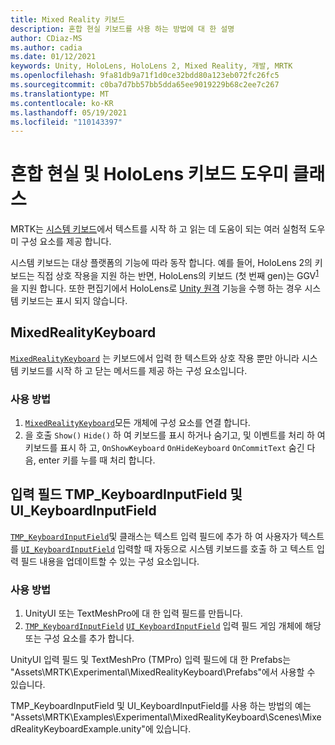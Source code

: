 ```yaml
---
title: Mixed Reality 키보드
description: 혼합 현실 키보드를 사용 하는 방법에 대 한 설명
author: CDiaz-MS
ms.author: cadia
ms.date: 01/12/2021
keywords: Unity, HoloLens, HoloLens 2, Mixed Reality, 개발, MRTK
ms.openlocfilehash: 9fa81db9a71f1d0ce32bdd80a123eb072fc26fc5
ms.sourcegitcommit: c0ba7d7bb57bb5dda65ee9019229b68c2ee7c267
ms.translationtype: MT
ms.contentlocale: ko-KR
ms.lasthandoff: 05/19/2021
ms.locfileid: "110143397"
---
```

# <a name="mixed-reality-and-hololens-keyboard-helper-classes"></a>혼합 현실 및 HoloLens 키보드 도우미 클래스

MRTK는 [시스템 키보드](../ux-building-blocks/system-keyboard.md)에서 텍스트를 시작 하 고 읽는 데 도움이 되는 여러 실험적 도우미 구성 요소를 제공 합니다.

시스템 키보드는 대상 플랫폼의 기능에 따라 동작 합니다. 예를 들어, HoloLens 2의 키보드는 직접 상호 작용을 지원 하는 반면, HoloLens의 키보드 (첫 번째 gen)는 GGV<sup>[1](/windows/mixed-reality/gaze)</sup>을 지원 합니다. 또한 편집기에서 HoloLens로 [Unity 원격](../tools/holographic-remoting.md) 기능을 수행 하는 경우 시스템 키보드는 표시 되지 않습니다.

## <a name="mixedrealitykeyboard"></a>MixedRealityKeyboard

[`MixedRealityKeyboard`](xref:Microsoft.MixedReality.Toolkit.Experimental.UI.MixedRealityKeyboard) 는 키보드에서 입력 한 텍스트와 상호 작용 뿐만 아니라 시스템 키보드를 시작 하 고 닫는 메서드를 제공 하는 구성 요소입니다.  

### <a name="how-to-use"></a>사용 방법

1. [`MixedRealityKeyboard`](xref:Microsoft.MixedReality.Toolkit.Experimental.UI.MixedRealityKeyboard)모든 개체에 구성 요소를 연결 합니다.
2. 을 호출 `Show()` `Hide()` 하 여 키보드를 표시 하거나 숨기고, 및 이벤트를 처리 하 여 키보드를 표시 하 고, `OnShowKeyboard` `OnHideKeyboard` `OnCommitText` 숨긴 다음, enter 키를 누를 때 처리 합니다.

## <a name="input-fields-tmp_keyboardinputfield-and-ui_keyboardinputfield"></a>입력 필드 TMP_KeyboardInputField 및 UI_KeyboardInputField

[`TMP_KeyboardInputField`](xref:Microsoft.MixedReality.Toolkit.Experimental.UI.TMP_KeyboardInputField)및 클래스는 텍스트 입력 필드에 추가 하 여 사용자가 텍스트를 [`UI_KeyboardInputField`](xref:Microsoft.MixedReality.Toolkit.Experimental.UI.UI_KeyboardInputField) 입력할 때 자동으로 시스템 키보드를 호출 하 고 텍스트 입력 필드 내용을 업데이트할 수 있는 구성 요소입니다.

### <a name="how-to-use"></a>사용 방법

1. UnityUI 또는 TextMeshPro에 대 한 입력 필드를 만듭니다.
2. [`TMP_KeyboardInputField`](xref:Microsoft.MixedReality.Toolkit.Experimental.UI.TMP_KeyboardInputField) [`UI_KeyboardInputField`](xref:Microsoft.MixedReality.Toolkit.Experimental.UI.UI_KeyboardInputField) 입력 필드 게임 개체에 해당 또는 구성 요소를 추가 합니다.

UnityUI 입력 필드 및 TextMeshPro (TMPro) 입력 필드에 대 한 Prefabs는 "Assets\MRTK\Experimental\MixedRealityKeyboard\Prefabs"에서 사용할 수 있습니다.

TMP_KeyboardInputField 및 UI_KeyboardInputField를 사용 하는 방법의 예는 "Assets\MRTK\Examples\Experimental\MixedRealityKeyboard\Scenes\MixedRealityKeyboardExample.unity"에 있습니다.